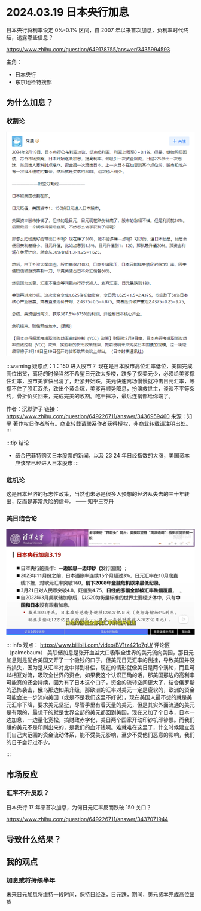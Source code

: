 # 2024.03.19 日本央行加息

日本央行将利率设定 0%-0.1% 区间，自 2007 年以来首次加息，负利率时代终结，透露哪些信息？

<https://www.zhihu.com/question/649178755/answer/3435994593>

主角：

- 日本央行
- 东京地检特搜部

## 为什么加息？

### 收割论

![alt text](img/image.png)

:::warning 疑惑点：1：150 进入股市？
现在是日本股市高位汇率低位，美国完成高位出货，离场的时候当然不希望日元跌太多喽，跌多了换美元少，必须给美爹撑住汇率，股市美爹快出清了，赶紧开始跌，美元快速离场慢慢就冲击日元汇率，等撑不住了股汇双杀，跌出个黄金坑，美爹再顺势降息，扮演救世主，谈谈不平等条约，骨折价买回来，完成完美的收割。吃干抹净，最后连锅都给你端了。

作者：沉默驴子
链接：https://www.zhihu.com/question/649226711/answer/3436959460
来源：知乎
著作权归作者所有。商业转载请联系作者获得授权，非商业转载请注明出处。
:::

:::tip 结论

- 结合巴菲特购买日本股票的新闻，以及 23 24 年日经指数的大涨，美国资本应该早已经进入日本股市
  :::

### 危机论

这是日本经济的标志性政策，当然也未必是很多人预想的经济从失去的三十年转出，反而是非常危险的信号。 —— 知乎王克丹

### 美日结合论

![alt text](img/image-2.png)

::: info 观点： <https://www.bilibili.com/video/BV1tz421o7gU/> 评论区（palmebaum）
美联储加息是张开血盆大口吸取全世界的美元流向美国，那日元加息则是配合美国又开了一个吸钱的口子，但美元日元汇率的倒挂，导致美国并没有损失，因为是从汇率对比中得到补偿，现在的情形就像美日是两个涡轮，而且可以相互对流，吸取全世界的资金，如果我这个认识正确的话，那美国那边的高利率可能真的还会持续，因为有了日本这个口子，资金的流转空间更大了，结合俄罗斯的恐怖袭击，俄乌那边如果升级，那欧洲的汇率对美元一定是疲软的，欧洲的资金可能会进一步流向美国（或是不是我们这里不好说），现在美国人最不想的就是美元汇率下降，要求美元坚挺，尽管手里有着天量的美元，但是其实外面流通的美元是有限的，最想干的就是世界全部的美元都回到美国，现在又加了个日本，日本一边加息，一边量化宽松，搞财政赤字化，美日两个国家开动印钞机印钞票。而我们赚的美元不是印刷出来的，是我们的血汗钱啊。难就难在这里了，什么时候建立我们自己大范围的资金流动体系，能不受美元影响，至少不受他们恶意的影响，我们的日子会好过不少。

:::



## 市场反应

### 汇率不升反跌？

日本央行 17 年来首次加息，为何日元汇率反而跌破 150 关口？

<https://www.zhihu.com/question/649226711/answer/3437071944>


## 导致什么结果？

## 我的观点

### 加息或将持续半年

未来日元加息将维持一段时间，保持日经涨，日元跌，期间，美元资本完成高位出货
